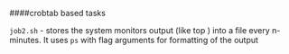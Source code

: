 ####crobtab based tasks


`job2.sh` - stores the system monitors output (like top ) into a file every n-minutes. It uses `ps` with flag arguments for formatting of the output


